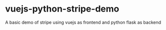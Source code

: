 # vuejs-python-stripe-demo
A basic demo of stripe using vuejs as frontend and python flask as backend
